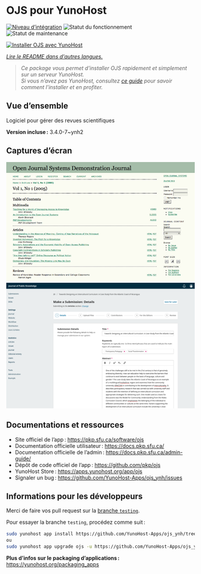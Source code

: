 <!--
Nota bene : ce README est automatiquement généré par <https://github.com/YunoHost/apps/tree/master/tools/readme_generator>
Il NE doit PAS être modifié à la main.
-->

# OJS pour YunoHost

[![Niveau d’intégration](https://dash.yunohost.org/integration/ojs.svg)](https://ci-apps.yunohost.org/ci/apps/ojs/) ![Statut du fonctionnement](https://ci-apps.yunohost.org/ci/badges/ojs.status.svg) ![Statut de maintenance](https://ci-apps.yunohost.org/ci/badges/ojs.maintain.svg)

[![Installer OJS avec YunoHost](https://install-app.yunohost.org/install-with-yunohost.svg)](https://install-app.yunohost.org/?app=ojs)

*[Lire le README dans d'autres langues.](./ALL_README.md)*

> *Ce package vous permet d’installer OJS rapidement et simplement sur un serveur YunoHost.*  
> *Si vous n’avez pas YunoHost, consultez [ce guide](https://yunohost.org/install) pour savoir comment l’installer et en profiter.*

## Vue d’ensemble

Logiciel pour gérer des revues scientifiques


**Version incluse :** 3.4.0-7~ynh2

## Captures d’écran

![Capture d’écran de OJS](./doc/screenshots/Open_Journal_Systems_interface_screenshot.png)
![Capture d’écran de OJS](./doc/screenshots/screenshot.png)

## Documentations et ressources

- Site officiel de l’app : <https://pkp.sfu.ca/software/ojs>
- Documentation officielle utilisateur : <https://docs.pkp.sfu.ca/>
- Documentation officielle de l’admin : <https://docs.pkp.sfu.ca/admin-guide/>
- Dépôt de code officiel de l’app : <https://github.com/pkp/ojs>
- YunoHost Store : <https://apps.yunohost.org/app/ojs>
- Signaler un bug : <https://github.com/YunoHost-Apps/ojs_ynh/issues>

## Informations pour les développeurs

Merci de faire vos pull request sur la [branche `testing`](https://github.com/YunoHost-Apps/ojs_ynh/tree/testing).

Pour essayer la branche `testing`, procédez comme suit :

```bash
sudo yunohost app install https://github.com/YunoHost-Apps/ojs_ynh/tree/testing --debug
ou
sudo yunohost app upgrade ojs -u https://github.com/YunoHost-Apps/ojs_ynh/tree/testing --debug
```

**Plus d’infos sur le packaging d’applications :** <https://yunohost.org/packaging_apps>
